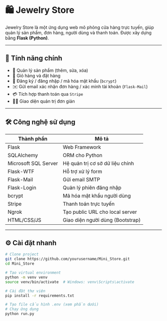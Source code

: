# 🛍️ Jewelry Store

Jewelry Store là một ứng dụng web mô phỏng cửa hàng trực tuyến, giúp quản lý sản phẩm, đơn hàng, người dùng và thanh toán. Được xây dựng bằng **Flask (Python)**.

---

## 🚀 Tính năng chính

- 🧾 Quản lý sản phẩm (thêm, sửa, xóa)
- 🛒 Giỏ hàng và đặt hàng
- 👤 Đăng ký / đăng nhập / mã hóa mật khẩu (`bcrypt`)
- ✉️ Gửi email xác nhận đơn hàng / xác minh tài khoản (`Flask-Mail`)
- 💳 Tích hợp thanh toán qua `Stripe`
- 👨‍💼 Giao diện quản trị đơn giản

---

## 🛠️ Công nghệ sử dụng

| Thành phần     | Mô tả |
|----------------|------|
| Flask          | Web Framework |
| SQLAlchemy     | ORM cho Python |
| Microsoft SQL Server     | Hệ quản trị cơ sở dữ liệu chính |
| Flask-WTF      | Hỗ trợ xử lý form |
| Flask-Mail     | Gửi email SMTP |
| Flask-Login    | Quản lý phiên đăng nhập |
| bcrypt         | Mã hóa mật khẩu người dùng |
| Stripe         | Thanh toán trực tuyến |
| Ngrok          | Tạo public URL cho local server |
| HTML/CSS/JS    | Giao diện người dùng (Bootstrap) |

---
## ⚙️ Cài đặt nhanh

```bash
# Clone project
git clone https://github.com/yourusername/Mini_Store.git
cd Mini_Store

# Tạo virtual environment
python -m venv venv
source venv/bin/activate  # Windows: venv\Scripts\activate

# Cài đặt thư viện
pip install -r requirements.txt

# Tạo file cấu hình .env (xem phần dưới)
# Chạy ứng dụng
python run.py
